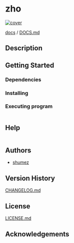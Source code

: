 <!--
Filename: 	README.md
Project: 	/Users/shume/Developer/zho
Author: 	shumez <https://github.com/shumez>
Created: 	2019-04-07 12:29:2
Modified: 	2019-04-07 12:31:13
-----
Copyright (c) 2019 shumez
-->

# zho

[![cover](img/)][img]


[docs] / [DOCS.md]


## Description


## Getting Started



### Dependencies



### Installing



### Executing program

```
```

## Help

```
```

## Authors

* [shumez]

## Version History

[CHANGELOG.md]

## License

[LICENSE.md]


## Acknowledgements


<!-- ------------------------------- -->
[shumez]: shumez
[img]: img/
[DOCS.md]: docs/DOCS.md
[docs]: docs/
[CHANGELOG.md]: CHANGELOG.md
[LICENSE.md]: LICENSE.md
